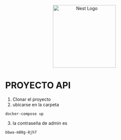 <p align="center">
  <a href="http://nestjs.com/" target="blank"><img src="https://nestjs.com/img/logo-small.svg" width="200" alt="Nest Logo" /></a>
</p>

# PROYECTO API

1. Clonar el proyecto
2. ubicarse en la carpeta 


```
docker-compose up 
```

3. la contraseña de admin es 

```
bbwa-m88g-8jh7
```
